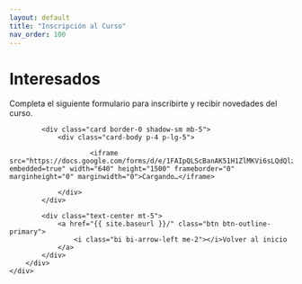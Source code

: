```yaml
---
layout: default
title: "Inscripción al Curso"
nav_order: 100
---
```


<div class="container py-5">
    <div class="row justify-content-center">
        <div class="col-lg-10">
            <div class="text-center mb-5">
                <h1 class="display-5 fw-bold mb-3">Interesados</h1>
                <p class="lead">Completa el siguiente formulario para inscribirte y recibir novedades del curso.</p>
            </div>

            <div class="card border-0 shadow-sm mb-5">
                <div class="card-body p-4 p-lg-5">
                   
                        <iframe src="https://docs.google.com/forms/d/e/1FAIpQLScBanAK51H1ZlMKVi6sLQdQlzlIsRbntfP2jAFsT0WUW0jO8g/viewform?embedded=true" width="640" height="1500" frameborder="0" marginheight="0" marginwidth="0">Cargando…</iframe>
                   
                </div>
            </div>
            
            <div class="text-center mt-5">
                <a href="{{ site.baseurl }}/" class="btn btn-outline-primary">
                    <i class="bi bi-arrow-left me-2"></i>Volver al inicio
                </a>
            </div>
        </div>
    </div>
</div>
